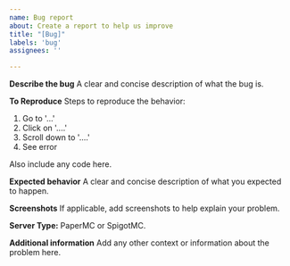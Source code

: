 ```yaml
---
name: Bug report
about: Create a report to help us improve
title: "[Bug]"
labels: 'bug'
assignees: ''

---
```


**Describe the bug**
A clear and concise description of what the bug is.

**To Reproduce**
Steps to reproduce the behavior:
1. Go to '...'
2. Click on '....'
3. Scroll down to '....'
4. See error

Also include any code here.

**Expected behavior**
A clear and concise description of what you expected to happen.

**Screenshots**
If applicable, add screenshots to help explain your problem.

**Server Type:**
PaperMC or SpigotMC.

**Additional information**
Add any other context or information about the problem here.
